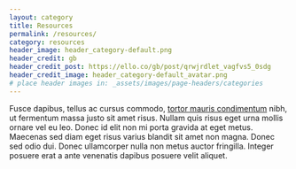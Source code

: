 ```yaml
---
layout: category
title: Resources
permalink: /resources/
category: resources
header_image: header_category-default.png
header_credit: gb
header_credit_post: https://ello.co/gb/post/qrwjrdlet_vagfvs5_0sdg
header_credit_image: header_category-default_avatar.png
# place header images in: _assets/images/page-headers/categories
---
```

Fusce dapibus, tellus ac cursus commodo, [tortor mauris condimentum](https://ello.co) nibh, ut fermentum massa justo sit amet risus. Nullam quis risus eget urna mollis ornare vel eu leo. Donec id elit non mi porta gravida at eget metus. Maecenas sed diam eget risus varius blandit sit amet non magna. Donec sed odio dui. Donec ullamcorper nulla non metus auctor fringilla. Integer posuere erat a ante venenatis dapibus posuere velit aliquet.
